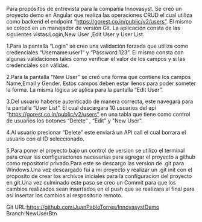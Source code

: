 Para propósitos de entrevista para la compañía Innovasyst. Se creó un proyecto demo en Angular que realiza las operaciones CRUD el cual utiliza como backend el endpoint “https://gorest.co.in/public/v2/users”. El mismo se colocó en un manejador de versión Git. La aplicación consta de las siguientes vistas:Login,New User ,Edit User y User List.

1.Para la pantalla “Login” sé creo una validación forzada que utiliza como credenciales “Username:user1” y “Password:123”. El mismo consta con algunas validaciones tales como verificar el valor de los campos y si las credenciales son válidas.

2.Para la pantalla “New User” se creó una forma que contiene los campos Name,Email y Gender. Estos campos deben estar llenos para poder someter la forma. La misma lógica se aplica para la pantalla “Edit User”.

3.Del usuario haberse autenticado de manera correcta, este navegará para la pantalla “User List”. El cual descargara 10 usuarios del api “https://gorest.co.in/public/v2/users” en una tabla que tiene como control de usuarios los botones “Delete” , “Edit” y "New User".

4.Al usuario presionar “Delete” este enviará un API call el cual borrara el usuario con el ID seleccionado.

5.Para poner el proyecto bajo un control de version se utilizo el terminal para crear las configuraciones necesarias para agregar el proyecto a github como repositorio privado.Para este se descargo las version de .git para Windows.Una vez descargado fui a mi proyecto y realizar un .git init con el proposito de crear los archivos iniciales para la configuracion del proyecto en git.Una vez culminado este paso se creo un Commit para que los cambios realizados sean insertados en el push que se realizara al final para asi insertar los cambios al respositorio remoto.

Git URL:https://github.com/JuanPabloTorres/InnovasystDemo Branch:NewUserBtn
